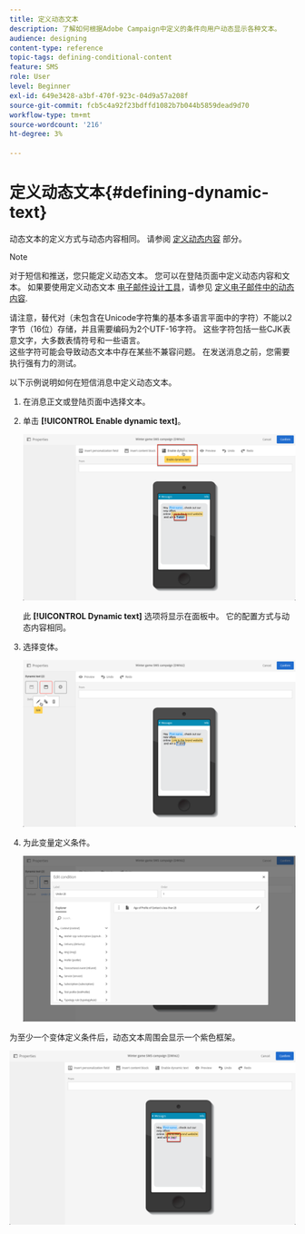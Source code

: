 ```yaml
---
title: 定义动态文本
description: 了解如何根据Adobe Campaign中定义的条件向用户动态显示各种文本。
audience: designing
content-type: reference
topic-tags: defining-conditional-content
feature: SMS
role: User
level: Beginner
exl-id: 649e3428-a3bf-470f-923c-04d9a57a208f
source-git-commit: fcb5c4a92f23bdffd1082b7b044b5859dead9d70
workflow-type: tm+mt
source-wordcount: '216'
ht-degree: 3%

---
```


# 定义动态文本{#defining-dynamic-text}

动态文本的定义方式与动态内容相同。 请参阅 [定义动态内容](../../designing/using/personalization.md#defining-dynamic-content-in-an-email) 部分。

>[!NOTE]
>
>对于短信和推送，您只能定义动态文本。 您可以在登陆页面中定义动态内容和文本。 如果要使用定义动态文本 [电子邮件设计工具](../../designing/using/designing-content-in-adobe-campaign.md)，请参见 [定义电子邮件中的动态内容](../../designing/using/personalization.md#defining-dynamic-content-in-an-email).

请注意，替代对（未包含在Unicode字符集的基本多语言平面中的字符）不能以2字节（16位）存储，并且需要编码为2个UTF-16字符。 这些字符包括一些CJK表意文字，大多数表情符号和一些语言。
<br>这些字符可能会导致动态文本中存在某些不兼容问题。 在发送消息之前，您需要执行强有力的测试。


以下示例说明如何在短信消息中定义动态文本。

1. 在消息正文或登陆页面中选择文本。
1. 单击 **[!UICONTROL Enable dynamic text]**。

   ![](assets/dynamic_text_sms_1.png)

   此 **[!UICONTROL Dynamic text]** 选项将显示在面板中。 它的配置方式与动态内容相同。

1. 选择变体。

   ![](assets/dynamic_text_sms_2.png)

1. 为此变量定义条件。

   ![](assets/dynamic_text_sms_4.png)

为至少一个变体定义条件后，动态文本周围会显示一个紫色框架。

![](assets/dynamic_text_sms_3.png)
